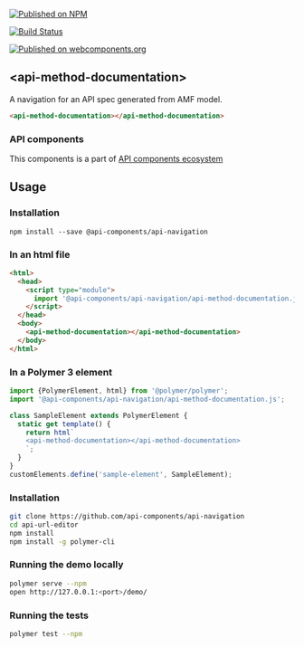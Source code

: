[![Published on NPM](https://img.shields.io/npm/v/@api-components/api-navigation.svg)](https://www.npmjs.com/package/@api-components/api-navigation)

[![Build Status](https://travis-ci.org/api-components/api-navigation.svg?branch=stage)](https://travis-ci.org/api-components/api-navigation)

[![Published on webcomponents.org](https://img.shields.io/badge/webcomponents.org-published-blue.svg)](https://www.webcomponents.org/element/api-components/api-navigation)

## &lt;api-method-documentation&gt;

A navigation for an API spec generated from AMF model.

```html
<api-method-documentation></api-method-documentation>
```

### API components

This components is a part of [API components ecosystem](https://elements.advancedrestclient.com/)

## Usage

### Installation
```
npm install --save @api-components/api-navigation
```

### In an html file

```html
<html>
  <head>
    <script type="module">
      import '@api-components/api-navigation/api-method-documentation.js';
    </script>
  </head>
  <body>
    <api-method-documentation></api-method-documentation>
  </body>
</html>
```

### In a Polymer 3 element

```js
import {PolymerElement, html} from '@polymer/polymer';
import '@api-components/api-navigation/api-method-documentation.js';

class SampleElement extends PolymerElement {
  static get template() {
    return html`
    <api-method-documentation></api-method-documentation>
    `;
  }
}
customElements.define('sample-element', SampleElement);
```

### Installation

```sh
git clone https://github.com/api-components/api-navigation
cd api-url-editor
npm install
npm install -g polymer-cli
```

### Running the demo locally

```sh
polymer serve --npm
open http://127.0.0.1:<port>/demo/
```

### Running the tests
```sh
polymer test --npm
```
